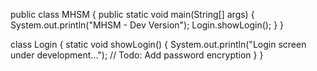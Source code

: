 public class MHSM {
    public static void main(String[] args) {
        System.out.println("MHSM - Dev Version");
        Login.showLogin();
    }
}

class Login {
    static void showLogin() {
        System.out.println("Login screen under development...");
        // Todo: Add password encryption
    }
}
